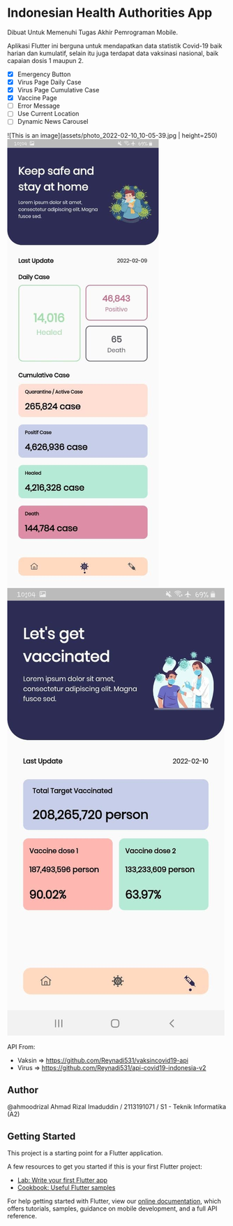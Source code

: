 # Indonesian Health Authorities App

Dibuat Untuk Memenuhi Tugas Akhir Pemrograman Mobile.

Aplikasi Flutter ini berguna untuk mendapatkan data statistik Covid-19 baik harian dan kumulatif, selain itu juga terdapat data vaksinasi nasional, baik capaian dosis 1 maupun 2.

- [x] Emergency Button
- [x] Virus Page Daily Case
- [x] Virus Page Cumulative Case
- [x] Vaccine Page
- [ ] Error Message
- [ ] Use Current Location
- [ ] Dynamic News Carousel

![This is an image](assets/photo_2022-02-10_10-05-39.jpg | height=250)
![This is an image](assets/photo_2022-02-10_10-05-41.jpg)
![This is an image](assets/photo_2022-02-10_10-05-42.jpg)

API From:
- Vaksin => https://github.com/Reynadi531/vaksincovid19-api
- Virus => https://github.com/Reynadi531/api-covid19-indonesia-v2

## Author
@ahmoodrizal Ahmad Rizal Imaduddin / 2113191071 / S1 - Teknik Informatika (A2)

## Getting Started

This project is a starting point for a Flutter application.

A few resources to get you started if this is your first Flutter project:

- [Lab: Write your first Flutter app](https://flutter.dev/docs/get-started/codelab)
- [Cookbook: Useful Flutter samples](https://flutter.dev/docs/cookbook)

For help getting started with Flutter, view our
[online documentation](https://flutter.dev/docs), which offers tutorials,
samples, guidance on mobile development, and a full API reference.
